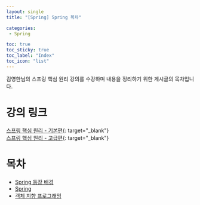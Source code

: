 ```yaml
---
layout: single
title: "[Spring] Spring 목차"

categories:
 - Spring

toc: true
toc_sticky: true
toc_label: "Index"
toc_icon: "list"
---
```

 
김영한님의 스프링 핵심 원리 강의를 수강하며 내용을 정리하기 위한 게시글의 목차입니다.

# 강의 링크  
[스프링 핵심 원리 - 기본편](https://www.inflearn.com/course/%EC%8A%A4%ED%94%84%EB%A7%81-%ED%95%B5%EC%8B%AC-%EC%9B%90%EB%A6%AC-%EA%B8%B0%EB%B3%B8%ED%8E%B8){: target="_blank"}  
[스프링 핵심 원리 - 고급편](https://www.inflearn.com/course/%EC%8A%A4%ED%94%84%EB%A7%81-%ED%95%B5%EC%8B%AC-%EC%9B%90%EB%A6%AC-%EA%B3%A0%EA%B8%89%ED%8E%B8){: target="_blank"}

# 목차
- [Spring 등장 배경](https://owl3670.github.io/spring/spring-1/)  
- [Spring](https://owl3670.github.io/spring/spring-2/)  
- [객체 지향 프로그래밍](https://owl3670.github.io/spring/spring-3/)  